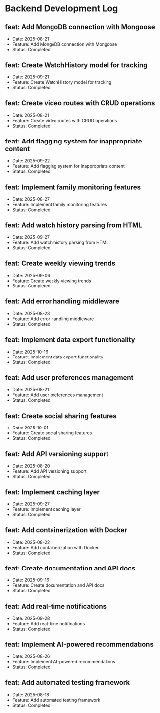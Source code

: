 # Backend Development Log


## feat: Add MongoDB connection with Mongoose
- Date: 2025-08-21
- Feature: Add MongoDB connection with Mongoose
- Status: Completed

## feat: Create WatchHistory model for tracking
- Date: 2025-09-21
- Feature: Create WatchHistory model for tracking
- Status: Completed

## feat: Create video routes with CRUD operations
- Date: 2025-08-21
- Feature: Create video routes with CRUD operations
- Status: Completed

## feat: Add flagging system for inappropriate content
- Date: 2025-09-22
- Feature: Add flagging system for inappropriate content
- Status: Completed

## feat: Implement family monitoring features
- Date: 2025-08-27
- Feature: Implement family monitoring features
- Status: Completed

## feat: Add watch history parsing from HTML
- Date: 2025-09-27
- Feature: Add watch history parsing from HTML
- Status: Completed

## feat: Create weekly viewing trends
- Date: 2025-09-06
- Feature: Create weekly viewing trends
- Status: Completed

## feat: Add error handling middleware
- Date: 2025-08-23
- Feature: Add error handling middleware
- Status: Completed

## feat: Implement data export functionality
- Date: 2025-10-16
- Feature: Implement data export functionality
- Status: Completed

## feat: Add user preferences management
- Date: 2025-08-21
- Feature: Add user preferences management
- Status: Completed

## feat: Create social sharing features
- Date: 2025-10-01
- Feature: Create social sharing features
- Status: Completed

## feat: Add API versioning support
- Date: 2025-08-20
- Feature: Add API versioning support
- Status: Completed

## feat: Implement caching layer
- Date: 2025-09-27
- Feature: Implement caching layer
- Status: Completed

## feat: Add containerization with Docker
- Date: 2025-08-22
- Feature: Add containerization with Docker
- Status: Completed

## feat: Create documentation and API docs
- Date: 2025-09-16
- Feature: Create documentation and API docs
- Status: Completed

## feat: Add real-time notifications
- Date: 2025-09-28
- Feature: Add real-time notifications
- Status: Completed

## feat: Implement AI-powered recommendations
- Date: 2025-08-26
- Feature: Implement AI-powered recommendations
- Status: Completed

## feat: Add automated testing framework
- Date: 2025-08-18
- Feature: Add automated testing framework
- Status: Completed
